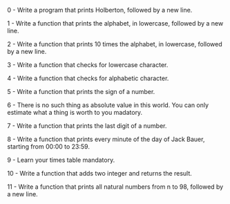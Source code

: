 0 - Write  a program that prints Holberton, followed by a new line.

1 - Write a function that prints the alphabet, in lowercase, followed by a new line.

2 - Write a function that prints 10 times the alphabet, in lowercase, followed by a new line.

3 - Write a function that checks for lowercase character.

4 -  Write a function that checks for alphabetic character.

5 -  Write a function that prints the sign of a number.

6 - There is no such thing as absolute value in this world. You can only estimate what a thing is worth to you madatory.

7 -  Write a function that prints the last digit of a number.

8 -  Write a function that prints every minute of the day of Jack Bauer, starting from 00:00 to 23:59.

9 - Learn your times table mandatory.

10 - Write a function that adds two integer and returns the result.

11 - Write a function that prints all natural numbers from n to 98, followed by a new line.
